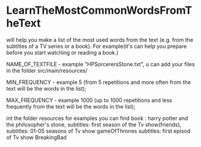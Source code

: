 # LearnTheMostCommonWordsFromTheText
will help you make a list of the most used words from the text (e.g. from the subtitles of a TV series or a book). For example(it's can help you prepare before you start watching or reading a book.)


NAME_OF_TEXTFILE - example "HPSorcerersStone.txt", u can add your files in the folder src/main/resources/



MIN_FREQUENCY - example 5 (from 5 repetitions and more often from the text will be the words in the list);

MAX_FREQUENCY - example 1000 (up to 1000 repetitions and less frequently from the text will be the words in the list);

int the folder resources for examples you can find
book : harry potter and the philosopher's stone,
subtitles: first season of the Tv show(friends), 
subtitles: 01-05 seasons of Tv show gameOfThrones
subtitles: first episod of Tv show BreakingBad
